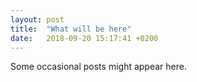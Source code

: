 ```yaml
---
layout: post
title:  "What will be here"
date:   2018-09-20 15:17:41 +0200
---
```


Some occasional posts might appear here. 